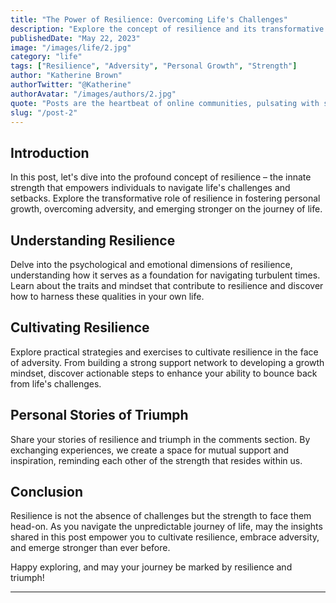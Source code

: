 ```yaml
---
title: "The Power of Resilience: Overcoming Life's Challenges"
description: "Explore the concept of resilience and its transformative role in facing life's challenges. Discover practical strategies to cultivate resilience, bounce back from adversity, and emerge stronger than ever."
publishedDate: "May 22, 2023"
image: "/images/life/2.jpg"
category: "life"
tags: ["Resilience", "Adversity", "Personal Growth", "Strength"]
author: "Katherine Brown"
authorTwitter: "@Katherine"
authorAvatar: "/images/authors/2.jpg"
quote: "Posts are the heartbeat of online communities, pulsating with shared emotions."
slug: "/post-2"
---
```


## Introduction

In this post, let's dive into the profound concept of resilience – the innate strength that empowers individuals to navigate life's challenges and setbacks. Explore the transformative role of resilience in fostering personal growth, overcoming adversity, and emerging stronger on the journey of life.

## Understanding Resilience

Delve into the psychological and emotional dimensions of resilience, understanding how it serves as a foundation for navigating turbulent times. Learn about the traits and mindset that contribute to resilience and discover how to harness these qualities in your own life.

## Cultivating Resilience

Explore practical strategies and exercises to cultivate resilience in the face of adversity. From building a strong support network to developing a growth mindset, discover actionable steps to enhance your ability to bounce back from life's challenges.

## Personal Stories of Triumph

Share your stories of resilience and triumph in the comments section. By exchanging experiences, we create a space for mutual support and inspiration, reminding each other of the strength that resides within us.

## Conclusion

Resilience is not the absence of challenges but the strength to face them head-on. As you navigate the unpredictable journey of life, may the insights shared in this post empower you to cultivate resilience, embrace adversity, and emerge stronger than ever before.

Happy exploring, and may your journey be marked by resilience and triumph!

---
